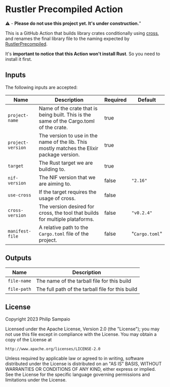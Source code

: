 # Rustler Precompiled Action

:warning: - **Please do not use this project yet. It's under construction.**"

This is a GitHub Action that builds library crates conditionally using [cross],
and renames the final library file to the naming expected by [RustlerPrecompiled].

It's **important to notice that this Action won't install Rust**. So you need to
install it first.

## Inputs

The following inputs are accepted:

| Name              | Description   | Required | Default   |
|-------------------|---------------|----------|-----------|
| `project-name`    |  Name of the crate that is being built. This is the same of the Cargo.toml of the crate.    | true  |   |
| `project-version` |  The version to use in the name of the lib. This mostly matches the Elixir package version. | true  |   |
| `target`          |  The Rust target we are building to. | true  |   |
| `nif-version`     |  The NIF version that we are aiming to. | false   | `"2.16"`  |
| `use-cross`       |  If the target requires the usage of cross. | false   |   |
| `cross-version`   |  The version desired for cross, the tool that builds for multiple plataforms. | false  | `"v0.2.4"`  |
| `manifest-file`   |  A relative path to the `Cargo.toml` file of the project. | false | "`Cargo.toml`" |

## Outputs

| Name        | Description |
|-------------|-------------|
| `file-name` | The name of the tarball file for this build |
| `file-path` | The full path of the tarball file for this build |

## License

Copyright 2023 Philip Sampaio

Licensed under the Apache License, Version 2.0 (the "License");
you may not use this file except in compliance with the License.
You may obtain a copy of the License at

    http://www.apache.org/licenses/LICENSE-2.0

Unless required by applicable law or agreed to in writing, software
distributed under the License is distributed on an "AS IS" BASIS,
WITHOUT WARRANTIES OR CONDITIONS OF ANY KIND, either express or implied.
See the License for the specific language governing permissions and
limitations under the License.

[cross]: https://github.com/cross-rs/cross
[RustlerPrecompiled]: https://github.com/philss/rustler_precompiled
